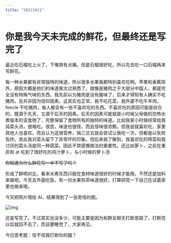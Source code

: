 ```yaml
---
title: "20221011"
---
```

你是我今天未完成的鲜花，但最终还是写完了
===

最近吃石榴吃上火了，下嘴唇有点痛。但是石榴很好吃，所以先去吃一口石榴再来写鲜花。

每一种水果都有非常独特的味道，所以很多水果我都特别喜欢吃啊。苹果和香蕉除外，原因大概是他们的味道我太过熟悉了。就像是猪肉之于大部分中国人，都是完全没有特殊气味的东西。我先前以为猪肉是没有腥味了，后来才得知有人确实不吃猪肉，且并非因为信仰因素。这其实也正常，我不吃花菜，我外婆不吃牛羊肉，feecle 不吃猪肉，每人都会有一些不喜欢吃的东西。不喜欢吃的原因可能是综合的，既源于先天，又源于后天的因素。后天的因素可能就是小时候父母做的恐怖水煮版本的该食物了，完整保留了食物所有的独特的味道。比如我家小时候经常给我炖菜头汤，很难吃。很苦，味道也很怪，而且怪味很浓郁。但我爸就喜欢吃，家里其他人也喜欢，而且认为这很营养，隔三岔五就会尝试让我吃一次，但都是以失败告终。至此我对菜头留下了非常坏的印象。但后来我了解到，我喜欢吃的榨菜和我讨厌的菜头汤是同一种蔬菜。因此不禁感慨做法的重要性。还比如萝卜，之前在重庆和 at 吃到了很好吃的鸡汁萝卜，与小时候的萝卜汤

~~你知道为什么鲜花写一半不写了吗？~~

形成了鲜明对比，看来水煮东西只能在食材味道很好的时候才能用，不然还是加料来做吧。今天去外面吃饭，有一份水果热茶味道很好。打算研究一下自己在试着家里也做来喝。

今天把照片喂给 AI，结果得到了一张奇怪的图。

![img](https://cdn.luogu.com.cn/upload/image_hosting/tkm21i76.png)

还是写完了。不过其实也没多少，可能主要是因为和群友聊天打断思路了，打断完以后就回不去了，而且要睡觉了，大家再见。

今日思考题：信不信我打断你的腿？
